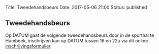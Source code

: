 Title: Tweedehandsbeurs
Date: 2017-05-06 21:00
Status: published

## Tweedehandsbeurs

Op DATUM gaat de volgende tweedehandsbeurs door in de sporthal te Humbeek, inschrijven kan op DATUM tussen 18 en 22u via dit online [inschrijvingsformulier](https://docs.google.com)
